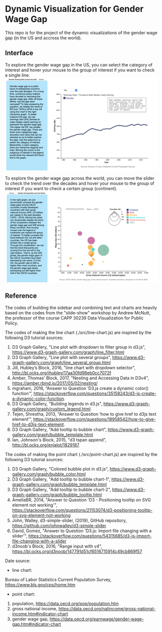 # Dynamic Visualization for Gender Wage Gap

This repo is for the project of the dynamic visualizations of the gender wage gap (in the US and accross the world).

## Interface
To explore the gender wage gap in the US, you can select the category of interest and hover your mouse to the group of interest if you want to check a single line.
![](interface/linechart.png)

To explore the gender wage gap across the world, you can move the slider to check the trend over the decades and hover your mouse to the group of interest if you want to check a certain group (continent).
![](interface/pointchart.png)

## Reference
The codes of building the sidebar and combining text and charts are heavily based on the codes from the "slide-show" workshop by Andrew McNutt, the professor of the course CAPP 30239 Data Visualization for Public Policy.

The codes of making the line chart (./src/line-chart.js) are inspired by the following D3 tutorial sources:
1. D3 Graph Gallery, "Line plot with dropdown to filter group in d3.js", https://www.d3-graph-gallery.com/graph/line_filter.html
2. D3 Graph Gallery, "Line plot with several groups", https://www.d3-graph-gallery.com/graph/line_several_group.html
3. Jill, Hubley’s Block, 2016, "line chart with dropdown selector", http://bl.ocks.org/jhubley/17aa30fd98eb0cc7072f
4. Amber, Thomas' Block, 2017, "Nesting and Accessing Data in D3v4", https://amber.rbind.io/2017/05/02/nesting/
5. mgraham, 2016, “Answer to Question ‘D3.js create a dynamic color() function’”, https://stackoverflow.com/questions/35158243/d3-js-create-a-dynamic-color-function.
6. D3 Graph Gallery, "Building legends in d3.js", https://www.d3-graph-gallery.com/graph/custom_legend.html
7. Tejen, Shrestha, 2013, “Answer to Question ‘how to give href to d3js text element’”, https://stackoverflow.com/questions/18958542/how-to-give-href-to-d3js-text-element.
8. D3 Graph Gallery, "Add tooltip to bubble chart", https://www.d3-graph-gallery.com/graph/bubble_template.html
9. Ian, Johnson's Block, 2015, "d3 tspan append", http://bl.ocks.org/enjalot/1829187

The codes of making the point chart (./src/point-chart.js) are inspired by the following D3 tutorial sources:
1. D3 Graph Gallery, "Colored bubble plot in d3.js", https://www.d3-graph-gallery.com/graph/bubble_color.html
2. D3 Graph Gallery, "Add tooltip to bubble chart-1", https://www.d3-graph-gallery.com/graph/bubble_template.html
3. D3 Graph Gallery, "Add tooltip to bubble chart-2", https://www.d3-graph-gallery.com/graph/bubble_tooltip.html
4. AmeliaBR, 2014, "Answer to Question 'D3 - Positioning tooltip on SVG element not working'", https://stackoverflow.com/questions/21153074/d3-positioning-tooltip-on-svg-element-not-working
5. John, Walley, d3-simple-slider, (2019), GitHub repository, https://github.com/johnwalley/d3-simple-slider
6. David, Gomez, "Answer to Question 'D3.js: Import file changing with a slider'", https://stackoverflow.com/questions/54315685/d3-js-import-file-changing-with-a-slider
7. d3noob's Block, 2016, "Range input with v4", https://bl.ocks.org/d3noob/147791d51cf6516715914c49cb869f57

Date source:
- line chart:

Bureau of Labor Statistics Current Population Survey, https://www.bls.gov/cps/home.htm
- point chart:

1. population, https://data.oecd.org/pop/population.htm
2. gross national income, https://data.oecd.org/natincome/gross-national-income.htm#indicator-chart
3. gender wage gap, https://data.oecd.org/earnwage/gender-wage-gap.htm#indicator-chart
